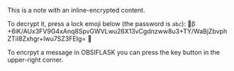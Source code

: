 This is a note with an inline-encrypted content.

To decrypt it, press a lock emoji below (the password is `abc`):
🔐β +6iK/AUx3FV9G4xAnq8SpvGWVLwu26X13vCgdnzww8u3+TY/WaBjZbvphZTiI8Zxhgr+Iwu7SZ3FEIg= 🔐

To encrpyt a message in OBSIFLASK you can press the key button in the upper-right corner.